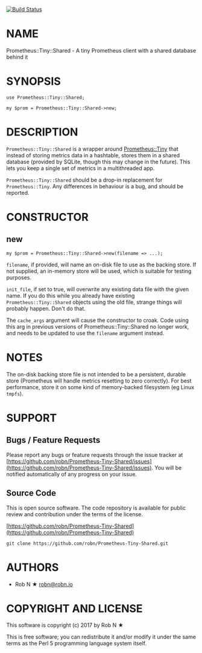 [![Build Status](https://secure.travis-ci.org/robn/Prometheus-Tiny-Shared.png)](http://travis-ci.org/robn/Prometheus-Tiny-Shared)

# NAME

Prometheus::Tiny::Shared - A tiny Prometheus client with a shared database behind it

# SYNOPSIS

    use Prometheus::Tiny::Shared;

    my $prom = Prometheus::Tiny::Shared->new;

# DESCRIPTION

`Prometheus::Tiny::Shared` is a wrapper around [Prometheus::Tiny](https://metacpan.org/pod/Prometheus%3A%3ATiny) that instead of storing metrics data in a hashtable, stores them in a shared database (provided by SQLite, though this may change in the future). This lets you keep a single set of metrics in a multithreaded app.

`Prometheus::Tiny::Shared` should be a drop-in replacement for `Prometheus::Tiny`. Any differences in behaviour is a bug, and should be reported.

# CONSTRUCTOR

## new

    my $prom = Prometheus::Tiny::Shared->new(filename => ...);

`filename`, if provided, will name an on-disk file to use as the backing store. If not supplied, an in-memory store will be used, which is suitable for testing purposes.

`init_file`, if set to true, will overwrite any existing data file with the given name. If you do this while you already have existing `Prometheus::Tiny::Shared` objects using the old file, strange things will probably happen. Don't do that.

The `cache_args` argument will cause the constructor to croak. Code using this arg in previous versions of Prometheus::Tiny::Shared no longer work, and needs to be updated to use the `filename` argument instead.

# NOTES

The on-disk backing store file is not intended to be a persistent, durable store (Prometheus will handle metrics resetting to zero correctly). For best performance, store it on some kind of memory-backed filesystem (eg Linux `tmpfs`).

# SUPPORT

## Bugs / Feature Requests

Please report any bugs or feature requests through the issue tracker
at [https://github.com/robn/Prometheus-Tiny-Shared/issues](https://github.com/robn/Prometheus-Tiny-Shared/issues).
You will be notified automatically of any progress on your issue.

## Source Code

This is open source software. The code repository is available for
public review and contribution under the terms of the license.

[https://github.com/robn/Prometheus-Tiny-Shared](https://github.com/robn/Prometheus-Tiny-Shared)

    git clone https://github.com/robn/Prometheus-Tiny-Shared.git

# AUTHORS

- Rob N ★ <robn@robn.io>

# COPYRIGHT AND LICENSE

This software is copyright (c) 2017 by Rob N ★

This is free software; you can redistribute it and/or modify it under
the same terms as the Perl 5 programming language system itself.
